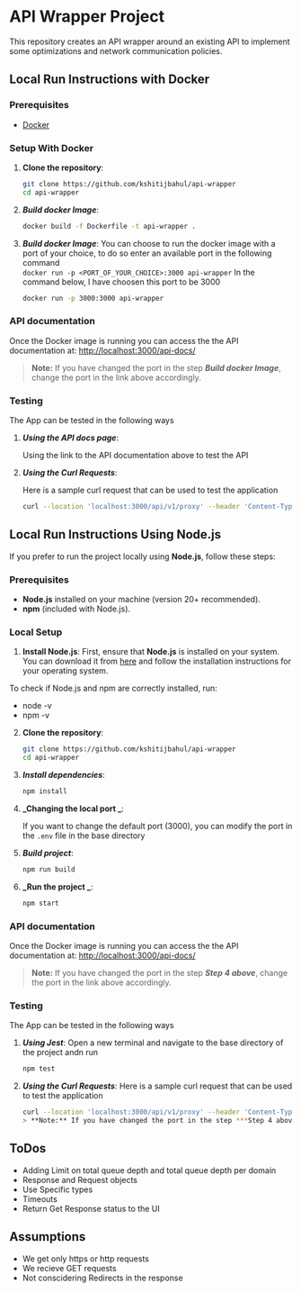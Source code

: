 # API Wrapper Project

This repository creates an API wrapper around an existing API to implement some optimizations and network communication policies.

## Local Run Instructions with Docker

### Prerequisites

-   [Docker](https://www.docker.com/)

### Setup With Docker

1. **Clone the repository**:
    ```sh
    git clone https://github.com/kshitijbahul/api-wrapper
    cd api-wrapper
    ```
2. **_Build docker Image_**:
    ```sh
    docker build -f Dockerfile -t api-wrapper .
    ```
3. **_Build docker Image_**:
   You can choose to run the docker image with a port of your choice, to do so enter an available port in the following command  
    `docker run -p <PORT_OF_YOUR_CHOICE>:3000 api-wrapper`
   In the command below, I have choosen this port to be 3000
    ```sh
    docker run -p 3000:3000 api-wrapper
    ```

### API documentation

Once the Docker image is running you can access the
the API documentation at: [http://localhost:3000/api-docs/](http://localhost:3000/api-docs/)

> **Note:** If you have changed the port in the step **_Build docker Image_**, change the port in the link above accordingly.

### Testing

The App can be tested in the following ways

1. **_Using the API docs page_**:

    Using the link to the API documentation above to test the API

2. **_Using the Curl Requests_**:

    Here is a sample curl request that can be used to test the application

    ```sh
    curl --location 'localhost:3000/api/v1/proxy' --header 'Content-Type: application/json' --data '{"url": "https://httpbin1.org/get"}'
    ```

## Local Run Instructions Using Node.js

If you prefer to run the project locally using **Node.js**, follow these steps:

### Prerequisites

-   **Node.js** installed on your machine (version 20+ recommended).
-   **npm** (included with Node.js).

### Local Setup

1. **Install Node.js**:
   First, ensure that **Node.js** is installed on your system. You can download it from [here](https://nodejs.org/en/download/) and follow the installation instructions for your operating system.

To check if Node.js and npm are correctly installed, run:

-   node -v
-   npm -v

2. **Clone the repository**:
    ```sh
    git clone https://github.com/kshitijbahul/api-wrapper
    cd api-wrapper
    ```
3. **_Install dependencies_**:

    ```sh
    npm install

    ```

4. **_Changing the local port _**:

    If you want to change the default port (3000), you can modify the port in the `.env` file in the base directory

5. **_Build project_**:
    ```sh
    npm run build
    ```
6. **_Run the project _**:
    ```sh
    npm start
    ```

### API documentation

Once the Docker image is running you can access the
the API documentation at: [http://localhost:3000/api-docs/](http://localhost:3000/api-docs/)

> **Note:** If you have changed the port in the step **_Step 4 above_**, change the port in the link above accordingly.

### Testing

The App can be tested in the following ways

1. **_Using Jest_**:
   Open a new terminal and navigate to the base directory of the project andn run

    ```sh
    npm test

    ```

2. **_Using the Curl Requests_**:
   Here is a sample curl request that can be used to test the application
    ```sh
    curl --location 'localhost:3000/api/v1/proxy' --header 'Content-Type: application/json' --data '{"url": "https://httpbin1.org/get"}'
    > **Note:** If you have changed the port in the step ***Step 4 above***, change the port in the sample above accordingly.
    ```

## ToDos

-   Adding Limit on total queue depth and total queue depth per domain
-   Response and Request objects
-   Use Specific types
-   Timeouts
-   Return Get Response status to the UI

## Assumptions

-   We get only https or http requests
-   We recieve GET requests
-   Not conscidering Redirects in the response
